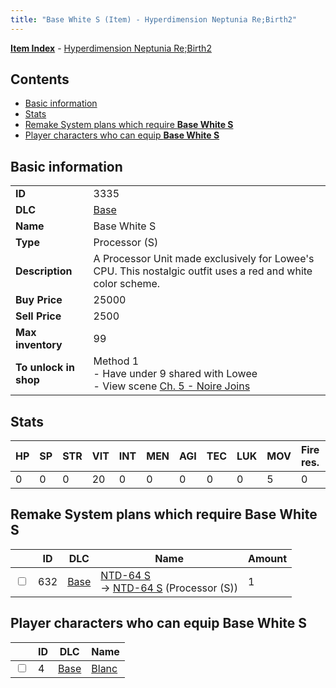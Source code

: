 ```yaml
---
title: "Base White S (Item) - Hyperdimension Neptunia Re;Birth2"
---
```


[**Item Index**](/neptunia/rb2/item/index.html) - [Hyperdimension Neptunia Re;Birth2](/neptunia/rb2)

## Contents

- [Basic information](#basic-information)
- [Stats](#stats)
- [Remake System plans which require **Base White S**](#remake-system-plans-which-require-base-white-s)
- [Player characters who can equip **Base White S**](#player-characters-who-can-equip-base-white-s)

## Basic information

|   |   |
| -- | -- |
| **ID** | 3335 |
| **DLC** | [Base](/neptunia/rb2/dlc/0-base.html) |
| **Name** | Base White S |
| **Type** | Processor (S) |
| **Description** | A Processor Unit made exclusively for Lowee's CPU. This nostalgic outfit uses a red and white color scheme. |
| **Buy Price** | 25000 |
| **Sell Price** | 2500 |
| **Max inventory** | 99 |
| **To unlock in shop** | Method 1<br />- Have under 9 shared with Lowee<br />- View scene [Ch. 5 - Noire Joins](/neptunia/rb2/scene/0-377-ch-5-noire-joins.html) |

## Stats

| HP | SP | STR | VIT | INT | MEN | AGI | TEC | LUK | MOV | Fire res. | Ice res. | Wind res. | Lightning res. |
| -- | -- | --- | --- | --- | --- | --- | --- | --- | --- | --------- | -------- | --------- | -------------- |
| 0 | 0 | 0 | 20 | 0 | 0 | 0 | 0 | 0 | 5 | 0 | 0 | 0 | 0 |

## Remake System plans which require **Base White S**

|    | ID | DLC | Name | Amount |
| -- | -- | --- | ---- | ------ |
| <input type="checkbox" id="rb2-remake-0-632" class="trackbox" /> | 632 | [Base](/neptunia/rb2/dlc/0-base.html) | [NTD-64 S](/neptunia/rb2/remake/0-632-ntd-64-s.html)<br />→ [NTD-64 S](/neptunia/rb2/item/0-3347-ntd-64-s.html) (Processor (S)) | 1 |

## Player characters who can equip **Base White S**

|    | ID | DLC | Name |
| -- | -- | --- | ---- |
| <input type="checkbox" id="rb2-player-0-4" class="trackbox" /> | 4 | [Base](/neptunia/rb2/dlc/0-base.html) | [Blanc](/neptunia/rb2/player/0-4-blanc.html) |